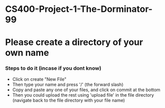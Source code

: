 # CS400-Project-1-The-Dorminator-99


<h1> Please create a directory of your own name </h1> 

<h3> Steps to do it (incase if you dont know) </h3> 

<ul> 
<li> Click on create "New File" </li> 
<li> Then type your name and press '/' (the forward slash) </li> 
<li> Copy and paste any one of your files, and click on commit at the bottom</li> 
<li> Then you could upload the rest using 'upload file' in the file directory (navigate back to the file directory with your file name) </li> 
</ul> 

